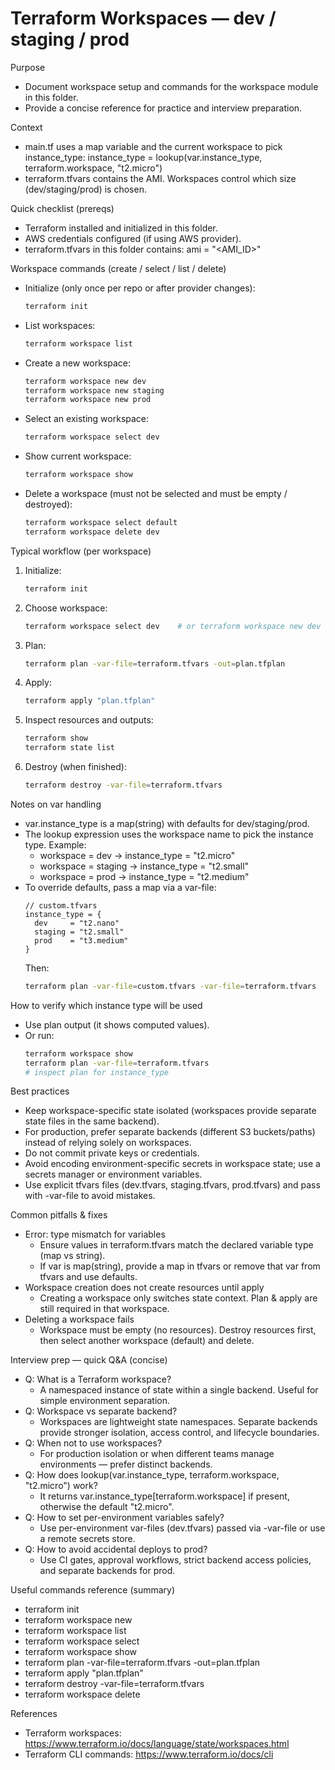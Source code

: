 # Terraform Workspaces — dev / staging / prod

Purpose
- Document workspace setup and commands for the workspace module in this folder.
- Provide a concise reference for practice and interview preparation.

Context
- main.tf uses a map variable and the current workspace to pick instance_type:
  instance_type = lookup(var.instance_type, terraform.workspace, "t2.micro")
- terraform.tfvars contains the AMI. Workspaces control which size (dev/staging/prod) is chosen.

Quick checklist (prereqs)
- Terraform installed and initialized in this folder.
- AWS credentials configured (if using AWS provider).
- terraform.tfvars in this folder contains: ami = "<AMI_ID>"

Workspace commands (create / select / list / delete)
- Initialize (only once per repo or after provider changes):
  ```bash
  terraform init
  ```

- List workspaces:
  ```bash
  terraform workspace list
  ```

- Create a new workspace:
  ```bash
  terraform workspace new dev
  terraform workspace new staging
  terraform workspace new prod
  ```

- Select an existing workspace:
  ```bash
  terraform workspace select dev
  ```

- Show current workspace:
  ```bash
  terraform workspace show
  ```

- Delete a workspace (must not be selected and must be empty / destroyed):
  ```bash
  terraform workspace select default
  terraform workspace delete dev
  ```

Typical workflow (per workspace)
1. Initialize:
   ```bash
   terraform init
   ```

2. Choose workspace:
   ```bash
   terraform workspace select dev    # or terraform workspace new dev
   ```

3. Plan:
   ```bash
   terraform plan -var-file=terraform.tfvars -out=plan.tfplan
   ```

4. Apply:
   ```bash
   terraform apply "plan.tfplan"
   ```

5. Inspect resources and outputs:
   ```bash
   terraform show
   terraform state list
   ```

6. Destroy (when finished):
   ```bash
   terraform destroy -var-file=terraform.tfvars
   ```

Notes on var handling
- var.instance_type is a map(string) with defaults for dev/staging/prod.
- The lookup expression uses the workspace name to pick the instance type. Example:
  - workspace = dev  → instance_type = "t2.micro"
  - workspace = staging → instance_type = "t2.small"
  - workspace = prod → instance_type = "t2.medium"
- To override defaults, pass a map via a var-file:
  ```hcl
  // custom.tfvars
  instance_type = {
    dev     = "t2.nano"
    staging = "t2.small"
    prod    = "t3.medium"
  }
  ```
  Then:
  ```bash
  terraform plan -var-file=custom.tfvars -var-file=terraform.tfvars
  ```

How to verify which instance type will be used
- Use plan output (it shows computed values).
- Or run:
  ```bash
  terraform workspace show
  terraform plan -var-file=terraform.tfvars
  # inspect plan for instance_type
  ```

Best practices
- Keep workspace-specific state isolated (workspaces provide separate state files in the same backend).
- For production, prefer separate backends (different S3 buckets/paths) instead of relying solely on workspaces.
- Do not commit private keys or credentials.
- Avoid encoding environment-specific secrets in workspace state; use a secrets manager or environment variables.
- Use explicit tfvars files (dev.tfvars, staging.tfvars, prod.tfvars) and pass with -var-file to avoid mistakes.

Common pitfalls & fixes
- Error: type mismatch for variables
  - Ensure values in terraform.tfvars match the declared variable type (map vs string).
  - If var is map(string), provide a map in tfvars or remove that var from tfvars and use defaults.
- Workspace creation does not create resources until apply
  - Creating a workspace only switches state context. Plan & apply are still required in that workspace.
- Deleting a workspace fails
  - Workspace must be empty (no resources). Destroy resources first, then select another workspace (default) and delete.

Interview prep — quick Q&A (concise)
- Q: What is a Terraform workspace?
  - A namespaced instance of state within a single backend. Useful for simple environment separation.
- Q: Workspace vs separate backend?
  - Workspaces are lightweight state namespaces. Separate backends provide stronger isolation, access control, and lifecycle boundaries.
- Q: When not to use workspaces?
  - For production isolation or when different teams manage environments — prefer distinct backends.
- Q: How does lookup(var.instance_type, terraform.workspace, "t2.micro") work?
  - It returns var.instance_type[terraform.workspace] if present, otherwise the default "t2.micro".
- Q: How to set per-environment variables safely?
  - Use per-environment var-files (dev.tfvars) passed via -var-file or use a remote secrets store.
- Q: How to avoid accidental deploys to prod?
  - Use CI gates, approval workflows, strict backend access policies, and separate backends for prod.

Useful commands reference (summary)
- terraform init
- terraform workspace new <name>
- terraform workspace list
- terraform workspace select <name>
- terraform workspace show
- terraform plan -var-file=terraform.tfvars -out=plan.tfplan
- terraform apply "plan.tfplan"
- terraform destroy -var-file=terraform.tfvars
- terraform workspace delete <name>

References
- Terraform workspaces: https://www.terraform.io/docs/language/state/workspaces.html
- Terraform CLI commands: https://www.terraform.io/docs/cli